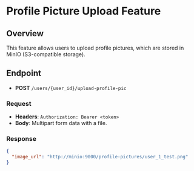 # Profile Picture Upload Feature

## Overview
This feature allows users to upload profile pictures, which are stored in MinIO (S3-compatible storage).

## Endpoint
- **POST** `/users/{user_id}/upload-profile-pic`

### Request
- **Headers**: `Authorization: Bearer <token>`
- **Body**: Multipart form data with a file.

### Response
```json
{
  "image_url": "http://minio:9000/profile-pictures/user_1_test.png"
}